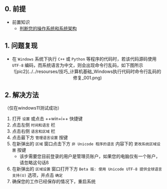 ## 0. 前提  
- 前置知识  
    - [判断您的操作系统和系统架构](../计算机基础/判断您的操作系统和系统架构.md)  

## 1. 问题复现
- 在 `Windows` 系统下执行 `C++` 或 `Python` 等程序的代码时，若该代码源码使用 `UTF-8` 编码，而系统语言为中文，则会出现命令行乱码，如下图所示
    <center>![pic2](../../resourses/技巧_计算机基础_Windows执行代码时命令行乱码的修复_001.png)</center>  

## 2. 解决方法
（仅在windows11测试成功）

1. 打开 `设置` 或点击 ++win+i++ 快捷键
2. 点击左侧 `时间和语言` 栏
3. 点击右侧 `语言和区域` 栏
4. 点击最下方 `管理语言设置` 按键
5. 在新弹出的 `区域` 窗口点击下方 `非 Unicode 程序的语言` 内容下的 `更改系统区域设置` 按键
    - 该步需要您目前登录的用户是管理员账户，如果您的电脑仅有一个账户，请忽略这句话ß
6. 在新弹出的 `区域设置` 窗口打开下方 `Beta 版: 使用 Unicode UTF-8 提供全球语言支持(U)` 选项，并点击 `确定`
7. 确保您的工作已经保存的情况下，重启系统